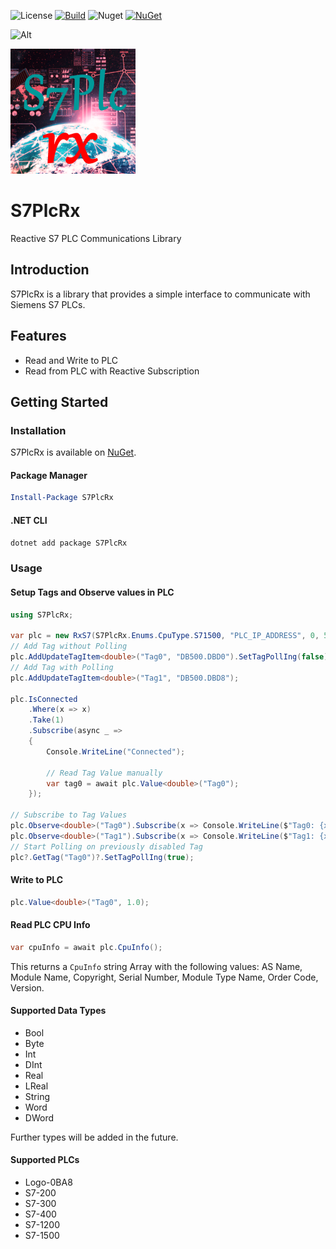 ![License](https://img.shields.io/github/license/ChrisPulman/S7PlcRx.svg) [![Build](https://github.com/ChrisPulman/S7PlcRx/actions/workflows/BuildOnly.yml/badge.svg)](https://github.com/ChrisPulman/S7PlcRx/actions/workflows/BuildOnly.yml) ![Nuget](https://img.shields.io/nuget/dt/S7PlcRx?color=pink&style=plastic) [![NuGet](https://img.shields.io/nuget/v/S7PlcRx.svg?style=plastic)](https://www.nuget.org/packages/S7PlcRx)

![Alt](https://repobeats.axiom.co/api/embed/48a23aed3690ef69ed277b96f2154062dd436af2.svg "Repobeats analytics image")

<p align="left">
  <a href="https://github.com/ChrisPulman/S7PlcRx">
    <img alt="S7PlcRx" src="./Images/S7PlcRx.png" width="200"/>
  </a>
</p>

# S7PlcRx
Reactive S7 PLC Communications Library

## Introduction
S7PlcRx is a library that provides a simple interface to communicate with Siemens S7 PLCs.

## Features
- Read and Write to PLC
- Read from PLC with Reactive Subscription


## Getting Started
### Installation
S7PlcRx is available on [NuGet](https://www.nuget.org/packages/S7PlcRx/).

#### Package Manager
```powershell
Install-Package S7PlcRx
```

#### .NET CLI
```powershell  
dotnet add package S7PlcRx
```

### Usage
#### Setup Tags and Observe values in PLC
```csharp
using S7PlcRx;

var plc = new RxS7(S7PlcRx.Enums.CpuType.S71500, "PLC_IP_ADDRESS", 0, 5);
// Add Tag without Polling
plc.AddUpdateTagItem<double>("Tag0", "DB500.DBD0").SetTagPollIng(false);
// Add Tag with Polling
plc.AddUpdateTagItem<double>("Tag1", "DB500.DBD8");

plc.IsConnected
    .Where(x => x)
    .Take(1)
    .Subscribe(async _ =>
    {
        Console.WriteLine("Connected");

        // Read Tag Value manually
        var tag0 = await plc.Value<double>("Tag0");
    });

// Subscribe to Tag Values
plc.Observe<double>("Tag0").Subscribe(x => Console.WriteLine($"Tag0: {x}"));
plc.Observe<double>("Tag1").Subscribe(x => Console.WriteLine($"Tag1: {x}"));
// Start Polling on previously disabled Tag
plc?.GetTag("Tag0")?.SetTagPollIng(true);
```

#### Write to PLC
```csharp
plc.Value<double>("Tag0", 1.0);
```

#### Read PLC CPU Info
```csharp
var cpuInfo = await plc.CpuInfo();
```

This returns a `CpuInfo` string Array with the following values:
AS Name, Module Name, Copyright, Serial Number, Module Type Name, Order Code, Version.

#### Supported Data Types

- Bool
- Byte
- Int
- DInt
- Real
- LReal
- String
- Word
- DWord

Further types will be added in the future.

#### Supported PLCs

- Logo-0BA8
- S7-200
- S7-300
- S7-400
- S7-1200
- S7-1500

